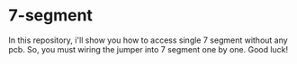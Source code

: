 # 7-segment
In this repository, i'll show you how to access single 7 segment without any pcb. So, you must wiring the jumper into 7 segment one by one. Good luck!
